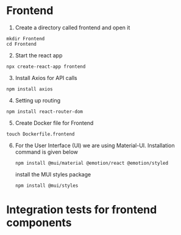 # Frontend
1) Create a directory called frontend and open it
```shell
mkdir Frontend
cd Frontend
```
   
2) Start the react app
```shell
npx create-react-app frontend
```

3) Install Axios for API calls
```shell
npm install axios
```

4) Setting up routing
```shell
npm install react-router-dom
```
5) Create Docker file for Frontend
```shell
touch Dockerfile.frontend
```

6) For the User Interface (UI) we are using Material-UI. Installation command is given below
   ```shell
   npm install @mui/material @emotion/react @emotion/styled
   ```
    install the MUI styles package

   ```shell
   npm install @mui/styles
   ```
# Integration tests for frontend components
